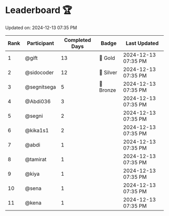 # Leaderboard 🏆

Updated on: 2024-12-13 07:35 PM

| Rank | Participant       | Completed Days | Badge      | Last Updated         |
|------|-------------------|----------------|------------|----------------------|
| 1    | @gift             | 13             | 🏅 Gold     | 2024-12-13 07:35 PM |
| 2    | @sidocoder        | 12             | 🥈 Silver   | 2024-12-13 07:35 PM |
| 3    | @segnitsega       | 5              | 🥉 Bronze   | 2024-12-13 07:35 PM |
| 4    | @Abdi036          | 3              |            | 2024-12-13 07:35 PM |
| 5    | @segni            | 2              |            | 2024-12-13 07:35 PM |
| 6    | @kika1s1          | 2              |            | 2024-12-13 07:35 PM |
| 7    | @abdi             | 1              |            | 2024-12-13 07:35 PM |
| 8    | @tamirat          | 1              |            | 2024-12-13 07:35 PM |
| 9    | @kiya             | 1              |            | 2024-12-13 07:35 PM |
| 10   | @sena             | 1              |            | 2024-12-13 07:35 PM |
| 11   | @kena             | 1              |            | 2024-12-13 07:35 PM |
